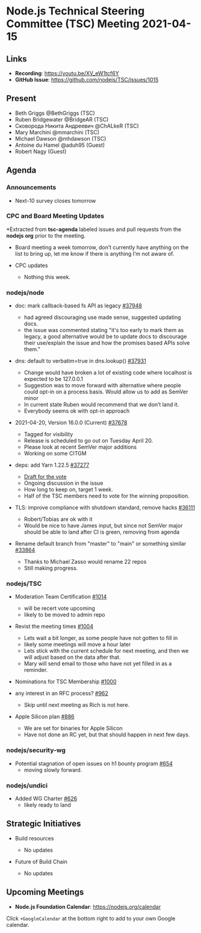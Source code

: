 # Node.js Technical Steering Committee (TSC) Meeting 2021-04-15

## Links

* **Recording**:  <https://youtu.be/XV_eW1tcf6Y>
* **GitHub Issue**: <https://github.com/nodejs/TSC/issues/1015>

## Present

* Beth Griggs @BethGriggs (TSC)
* Ruben Bridgewater @BridgeAR (TSC)
* Сковорода Никита Андреевич @ChALkeR (TSC)
* Mary Marchini @mmarchini (TSC)
* Michael Dawson @mhdawson (TSC)
* Antoine du Hamel @aduh95 (Guest)
* Robert Nagy (Guest)

## Agenda

### Announcements

* Next-10 survey closes tomorrow

### CPC and Board Meeting Updates

*Extracted from **tsc-agenda** labeled issues and pull requests from the **nodejs org** prior to the meeting.

* Board meeting a week tomorrow, don’t currently have anything on the list to bring up, let me
  know if there is anything I’m not aware of.

* CPC updates
  * Nothing this week.

### nodejs/node

* doc: mark callback-based fs API as legacy [#37948](https://github.com/nodejs/node/pull/37948)
  * had agreed discouraging use made sense, suggested updating docs.
  * the issue was commented stating "it's too early to mark them as legacy, a good alternative would be to update docs to discourage their use/explain the issue and how the promises based APIs solve them."

* dns: default to verbatim=true in dns.lookup() [#37931](https://github.com/nodejs/node/pull/37931)
  * Change would have broken a lot of existing code where localhost is expected to be 127.0.0.1
  * Suggestion was to move forward with alternative where people could opt-in on a process
    basis. Would allow us to add as SemVer minor
  * In current state Ruben would recommend that we don’t land it.
  * Everybody seems ok with opt-in approach

* 2021-04-20, Version 16.0.0 (Current) [#37678](https://github.com/nodejs/node/pull/37678)
  * Tagged for visibility
  * Release is scheduled to go out on Tuesday April 20.
  * Please look at recent SemVer major additions
  * Working on some CITGM

* deps: add Yarn 1.22.5 [#37277](https://github.com/nodejs/node/pull/37277)
  * [Draft for the vote](https://github.com/nodejs/TSC/issues/1012#issuecomment-820688927)
  * Ongoing discussion in the issue
  * How long to keep on, target 1 week.
  * Half of the TSC members need to vote for the winning proposition.

* TLS: improve compliance with shutdown standard, remove hacks [#36111](https://github.com/nodejs/node/pull/36111)
  * Robert/Tobias are ok with it
  * Would be nice to have James input, but since not SemVer major should be able to land after
    CI is green, removing from agenda

* Rename default branch from "master" to "main" or something similar [#33864](https://github.com/nodejs/node/issues/33864)
  * Thanks to Michael Zasso would rename 22 repos
  * Still making progress.

### nodejs/TSC

* Moderation Team Certification [#1014](https://github.com/nodejs/TSC/issues/1014)
  * will be recert vote upcoming
  * likely to be moved to admin repo

* Revist the meeting times [#1004](https://github.com/nodejs/TSC/issues/1004)
  * Lets wait a bit longer, as some people have not gotten to fill in
  * likely some meetings will move a hour later
  * Lets stick with the current schedule for next meeting, and then we will adjust based on the
    data after that.
  * Mary will send email to those who have not yet filled in as a reminder.

* Nominations for TSC Membership [#1000](https://github.com/nodejs/TSC/issues/1000)

* any interest in an RFC process? [#962](https://github.com/nodejs/TSC/issues/962)
  * Skip until next meeting as Rich is not here.

* Apple Silicon plan [#886](https://github.com/nodejs/TSC/issues/886)
  * We are set for binaries for Apple Silicon
  * Have not done an RC yet, but that should happen in next few days.

### nodejs/security-wg

* Potential stagnation of open issues on h1 bounty program [#654](https://github.com/nodejs/security-wg/issues/654)
  * moving slowly forward.

### nodejs/undici

* Added WG Charter [#626](https://github.com/nodejs/undici/pull/626)
  * likely ready to land

## Strategic Initiatives

* Build resources
  * No updates

* Future of Build Chain
  * No updates

## Upcoming Meetings

* **Node.js Foundation Calendar**: <https://nodejs.org/calendar>

Click `+GoogleCalendar` at the bottom right to add to your own Google calendar.
